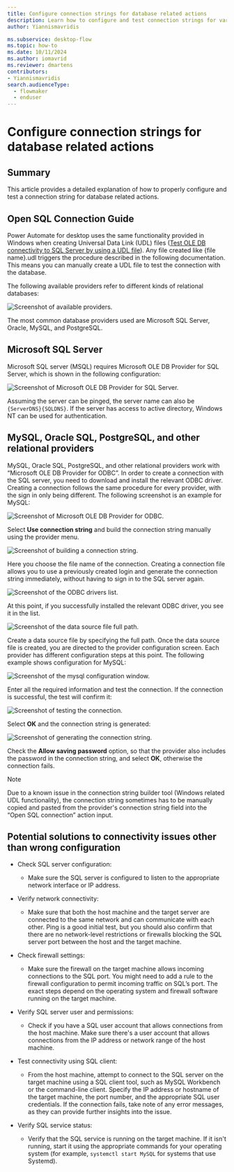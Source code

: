 ```yaml
---
title: Configure connection strings for database related actions
description: Learn how to configure and test connection strings for various databases in Power Automate for desktop.
author: Yiannismavridis

ms.subservice: desktop-flow
ms.topic: how-to
ms.date: 10/11/2024
ms.author: iomavrid
ms.reviewer: dmartens
contributors:
- Yiannismavridis
search.audienceType: 
  - flowmaker
  - enduser
---
```


# Configure connection strings for database related actions

## Summary

This article provides a detailed explanation of how to properly configure and test a connection string for database related actions.

## Open SQL Connection Guide

Power Automate for desktop uses the same functionality provided in Windows when creating Universal Data Link (UDL) files ([Test OLE DB connectivity to SQL Server by using a UDL file](/troubleshoot/sql/database-engine/connect/test-oledb-connectivity-use-udl-file)). Any file created like {file name}.udl triggers the procedure described in the following documentation. This means you can manually create a UDL file to test the connection with the database.

The following available providers refer to different kinds of relational databases:

![Screenshot of available providers.](media/configure-connection-strings-for-database-related-actions/available-providers.png)

The most common database providers used are Microsoft SQL Server, Oracle, MySQL, and PostgreSQL.

## Microsoft SQL Server

Microsoft SQL server (MSQL) requires Microsoft OLE DB Provider for SQL Server, which is shown in the following configuration:

![Screenshot of Microsoft OLE DB Provider for SQL Server.](media/configure-connection-strings-for-database-related-actions/Microsoft-OLEDB-Provider-for-SQL-Server-configuration.png)

Assuming the server can be pinged, the server name can also be `{ServerDNS}{SQLDNS}`. If the server has access to active directory, Windows NT can be used for authentication.

## MySQL, Oracle SQL, PostgreSQL, and other relational providers

MySQL, Oracle SQL, PostgreSQL, and other relational providers work with “Microsoft OLE DB Provider for ODBC”. In order to create a connection with the SQL server, you need to download and install the relevant ODBC driver. Creating a connection follows the same procedure for every provider, with the sign in only being different. The following screenshot is an example for MySQL:

![Screenshot of Microsoft OLE DB Provider for ODBC.](media/configure-connection-strings-for-database-related-actions/login-to-MySQL.png)

Select **Use connection string** and build the connection string manually using the provider menu.

![Screenshot of building a connection string.](media/configure-connection-strings-for-database-related-actions/build-connection-string.png)

Here you choose the file name of the connection. Creating a connection file allows you to use a previously created login and generate the connection string immediately, without having to sign in to the SQL server again.

![Screenshot of the ODBC drivers list.](media/configure-connection-strings-for-database-related-actions/odbc-drivers-list.png)

At this point, if you successfully installed the relevant ODBC driver, you see it in the list.

![Screenshot of the data source file full path.](media/configure-connection-strings-for-database-related-actions/data-source-file-full-path.png)

Create a data source file by specifying the full path. Once the data source file is created, you are directed to the provider configuration screen. Each provider has different configuration steps at this point. The following example shows configuration for MySQL:

![Screenshot of the mysql configuration window.](media/configure-connection-strings-for-database-related-actions/mysql-configuration-window.png)

Enter all the required information and test the connection. If the connection is successful, the test will confirm it:

![Screenshot of testing the connection.](media/configure-connection-strings-for-database-related-actions/test-connection.png)

Select **OK** and the connection string is generated:

![Screenshot of generating the connection string.](media/configure-connection-strings-for-database-related-actions/generate-connection-string-and-allow-saving-password.png)

Check the **Allow saving password** option, so that the provider also includes the password in the connection string, and select **OK**, otherwise the connection fails.

> [!NOTE]
> Due to a known issue in the connection string builder tool (Windows related UDL functionality), the connection string sometimes has to be manually copied and pasted from the provider's connection string field into the “Open SQL connection” action input.

## Potential solutions to connectivity issues other than wrong configuration

- Check SQL server configuration:
  - Make sure the SQL server is configured to listen to the appropriate network interface or IP address.

- Verify network connectivity:
  - Make sure that both the host machine and the target server are connected to the same network and can communicate with each other. Ping is a good initial test, but you should also confirm that there are no network-level restrictions or firewalls blocking the SQL server port between the host and the target machine.

- Check firewall settings:
  - Make sure the firewall on the target machine allows incoming connections to the SQL port. You might need to add a rule to the firewall configuration to permit incoming traffic on SQL’s port. The exact steps depend on the operating system and firewall software running on the target machine.

- Verify SQL server user and permissions:
  - Check if you have a SQL user account that allows connections from the host machine. Make sure there's a user account that allows connections from the IP address or network range of the host machine.

- Test connectivity using SQL client:
  - From the host machine, attempt to connect to the SQL server on the target machine using a SQL client tool, such as MySQL Workbench or the command-line client. Specify the IP address or hostname of the target machine, the port number, and the appropriate SQL user credentials. If the connection fails, take note of any error messages, as they can provide further insights into the issue.

- Verify SQL service status:
  - Verify that the SQL service is running on the target machine. If it isn't running, start it using the appropriate commands for your operating system (for example, `systemctl start MySQL` for systems that use Systemd).
